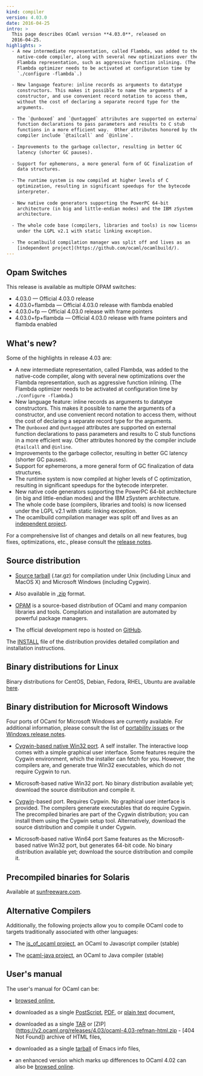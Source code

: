 ```yaml
---
kind: compiler
version: 4.03.0
date: 2016-04-25
intro: >
  This page describes OCaml version **4.03.0**, released on
  2016-04-25.
highlights: >
  - A new intermediate representation, called Flambda, was added to the
    native-code compiler, along with several new optimizations over the
    Flambda representation, such as aggressive function inlining. (The
    Flambda optimizer needs to be activated at configuration time by
    `./configure -flambda`.)
  
  - New language feature: inline records as arguments to datatype
    constructors. This makes it possible to name the arguments of a
    constructor, and use convenient record notation to access them,
    without the cost of declaring a separate record type for the
    arguments.
  
  - The `@unboxed` and `@untagged` attributes are supported on external
    function declarations to pass parameters and results to C stub
    functions in a more efficient way.  Other attributes honored by the
    compiler include `@tailcall` and `@inline`.
  
  - Improvements to the garbage collector, resulting in better GC
    latency (shorter GC pauses).
  
  - Support for ephemerons, a more general form of GC finalization of
    data structures.
  
  - The runtime system is now compiled at higher levels of C
    optimization, resulting in significant speedups for the bytecode
    interpreter.
  
  - New native code generators supporting the PowerPC 64-bit
    architecture (in big and little-endian modes) and the IBM zSystem
    architecture.
  
  - The whole code base (compilers, libraries and tools) is now licensed
    under the LGPL v2.1 with static linking exception.
  
  - The ocamlbuild compilation manager was split off and lives as an
    [independent project](https://github.com/ocaml/ocamlbuild/).
---
```


Opam Switches
-------------

This release is available as multiple OPAM switches:

- 4.03.0 — Official 4.03.0 release
- 4.03.0+flambda — Official 4.03.0 release with flambda enabled
- 4.03.0+fp — Official 4.03.0 release with frame pointers
- 4.03.0+fp+flambda — Official 4.03.0 release with frame pointers and flambda enabled

## What's new?

Some of the highlights in release 4.03 are:

- A new intermediate representation, called Flambda, was added to the
  native-code compiler, along with several new optimizations over the
  Flambda representation, such as aggressive function inlining. (The
  Flambda optimizer needs to be activated at configuration time by
  `./configure -flambda`.)
- New language feature: inline records as arguments to datatype
  constructors. This makes it possible to name the arguments of a
  constructor, and use convenient record notation to access them,
  without the cost of declaring a separate record type for the
  arguments.
- The `@unboxed` and `@untagged` attributes are supported on external
  function declarations to pass parameters and results to C stub
  functions in a more efficient way.  Other attributes honored by the
  compiler include `@tailcall` and `@inline`.
- Improvements to the garbage collector, resulting in better GC
  latency (shorter GC pauses).
- Support for ephemerons, a more general form of GC finalization of
  data structures.
- The runtime system is now compiled at higher levels of C
  optimization, resulting in significant speedups for the bytecode
  interpreter.
- New native code generators supporting the PowerPC 64-bit
  architecture (in big and little-endian modes) and the IBM zSystem
  architecture.
- The whole code base (compilers, libraries and tools) is now licensed
  under the LGPL v2.1 with static linking exception.
- The ocamlbuild compilation manager was split off and lives as an
  [independent project](https://github.com/ocaml/ocamlbuild/).

For a comprehensive list of changes and details on all new features,
bug fixes, optimizations, etc., please consult the
[release notes](https://v2.ocaml.org/releases/4.03/notes/Changes).


## Source distribution

- [Source
  tarball](https://github.com/ocaml/ocaml/archive/4.03.0.tar.gz)
  (.tar.gz) for compilation under Unix (including Linux and MacOS X)
  and Microsoft Windows (including Cygwin).

- Also available in
  [.zip](https://github.com/ocaml/ocaml/archive/4.03.0.zip)
  format.

- [OPAM](https://opam.ocaml.org/) is a source-based distribution of
  OCaml and many companion libraries and tools. Compilation and
  installation are automated by powerful package managers.

- The official development repo is hosted on
  [GitHub](https://github.com/ocaml/ocaml).

The [INSTALL](https://v2.ocaml.org/releases/4.03/notes/INSTALL.adoc)
file of the distribution provides detailed compilation and
installation instructions.


## Binary distributions for Linux

Binary distributions for CentOS, Debian, Fedora, RHEL, Ubuntu are
available
[here](http://software.opensuse.org/download.html?project=home%3Aocaml&package=ocaml).


## Binary distribution for Microsoft Windows

Four ports of OCaml for Microsoft Windows are currently available. For
additional information, please consult the list of [portability
issues](/learn/portability.html) or the
[Windows release
notes](https://v2.ocaml.org/releases/4.03/notes/README.win32.adoc).

- [Cygwin-based native Win32
  port](https://web.archive.org/web/20121026002210/http://protz.github.com/ocaml-installer/). A self
  installer. The interactive loop comes with a simple graphical user
  interface. Some features require the Cygwin environment, which the
  installer can fetch for you. However, the compilers are, and
  generate true Win32 executables, which do not require Cygwin to run.

- Microsoft-based native Win32 port. No binary distribution available
  yet; download the source distribution and compile it.

- [Cygwin](http://cygwin.com/)-based port. Requires Cygwin. No
  graphical user interface is provided. The compilers generate
  executables that do require Cygwin. The precompiled binaries are
  part of the Cygwin distribution; you can install them using the
  Cygwin setup tool. Alternatively, download the source distribution
  and compile it under Cygwin.

- Microsoft-based native Win64 port Same features as the
  Microsoft-based native Win32 port, but generates 64-bit code. No
  binary distribution available yet; download the source distribution
  and compile it.


## Precompiled binaries for Solaris

Available at [sunfreeware.com](http://sunfreeware.com/).


## Alternative Compilers

Additionally, the following projects allow you to compile OCaml code to
targets traditionally associated with other languages:

* The [js_of_ocaml project](http://ocsigen.org/js_of_ocaml/), an OCaml
  to Javascript compiler (stable)

* The [ocaml-java project](http://www.ocamljava.org/), an OCaml to
  Java compiler (stable)


## User's manual

The user's manual for OCaml can be:

- [browsed
  online](https://v2.ocaml.org/releases/4.03/htmlman/index.html),

- downloaded as a single
  [PostScript](https://v2.ocaml.org/releases/4.03/ocaml-4.03-refman.ps.gz),
  [PDF](https://v2.ocaml.org/releases/4.03/ocaml-4.03-refman.pdf),
  or [plain
  text](https://v2.ocaml.org/releases/4.03/ocaml-4.03-refman.txt)
  document,

- downloaded as a single
  [TAR](https://v2.ocaml.org/releases/4.03/ocaml-4.03-refman-html.tar.gz)
  or
  [ZIP](https://v2.ocaml.org/releases/4.03/ocaml-4.03-refman-html.zip - [404 Not Found])
  archive of HTML files,

- downloaded as a single
  [tarball](https://v2.ocaml.org/releases/4.03/ocaml-4.03-refman.info.tar.gz)
  of Emacs info files,

- an enhanced version which marks up differences to OCaml 4.02 can also be
  [browsed online](http://www.askra.de/software/ocaml-doc/4.03/).

